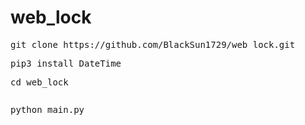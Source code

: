 # web_lock



<pre>git clone https://github.com/BlackSun1729/web_lock.git </pre>
<pre>pip3 install DateTime </pre>
<pre>cd web_lock <pre>
<p><pre>python main.py </pre></p>

